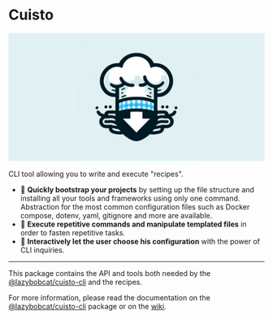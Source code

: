 # Cuisto

![Cuisto banner](../../resources/images/splash.jpg)

CLI tool allowing you to write and execute "recipes".

- 🍕 **Quickly bootstrap your projects** by setting up the file structure and installing all your tools and frameworks using only one command. Abstraction for the most common configuration files such as Docker compose, dotenv, yaml, gitignore and more are available.
- 🍪 **Execute repetitive commands and manipulate templated files** in order to fasten repetitive tasks.
- 🍱 **Interactively let the user choose his configuration** with the power of CLI inquiries.

___

This package contains the API and tools both needed by the
[@lazybobcat/cuisto-cli](https://www.npmjs.com/package/@lazybobcat/cuisto-cli) and the recipes.

For more information, please read the documentation on the
[@lazybobcat/cuisto-cli](https://www.npmjs.com/package/@lazybobcat/cuisto-cli) package or on the
[wiki](https://github.com/lazybobcat/cuisto/wiki).
